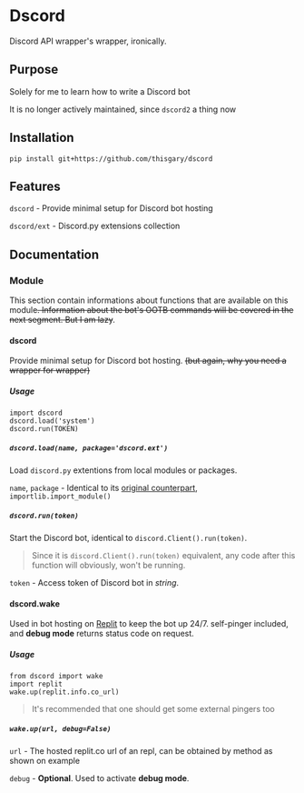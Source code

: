 # Dscord

Discord API wrapper's wrapper, ironically.

## Purpose

Solely for me to learn how to write a Discord bot

It is no longer actively maintained, since `dscord2` a thing now

## Installation

    pip install git+https://github.com/thisgary/dscord

## Features

`dscord` - Provide minimal setup for Discord bot hosting

`dscord/ext` - Discord.py extensions collection

## Documentation

### Module

This section contain informations about functions that are available on this module~~. Information about the bot's OOTB commands will be covered in the next segment. But I am lazy~~.

#### dscord

Provide minimal setup for Discord bot hosting. ~~(but again, why you need a wrapper for wrapper)~~ 

##### Usage

    import dscord
    dscord.load('system')
    dscord.run(TOKEN)

##### `dscord.load(name, package='dscord.ext')`

Load `discord.py` extentions from local modules or packages.

`name`, `package` - Identical to its [original counterpart](https://docs.python.org/3/library/importlib.html#importlib.import_module), `importlib.import_module()`

##### `dscord.run(token)`

Start the Discord bot, identical to `discord.Client().run(token)`.

> Since it is `discord.Client().run(token)` equivalent, any code after this function will obviously, won't be running.

`token` - Access token of Discord bot in *string*.

#### dscord.wake

Used in bot hosting on [Replit](https://replit.com) to keep the bot up 24/7. self-pinger included, and **debug mode** returns status code on request.

##### Usage

    from dscord import wake
    import replit
    wake.up(replit.info.co_url)

> It's recommended that one should get some external pingers too
    
##### `wake.up(url, debug=False)`

`url` - The hosted replit.co url of an repl, can be obtained by method as shown on example

`debug` - **Optional**. Used to activate **debug mode**.
